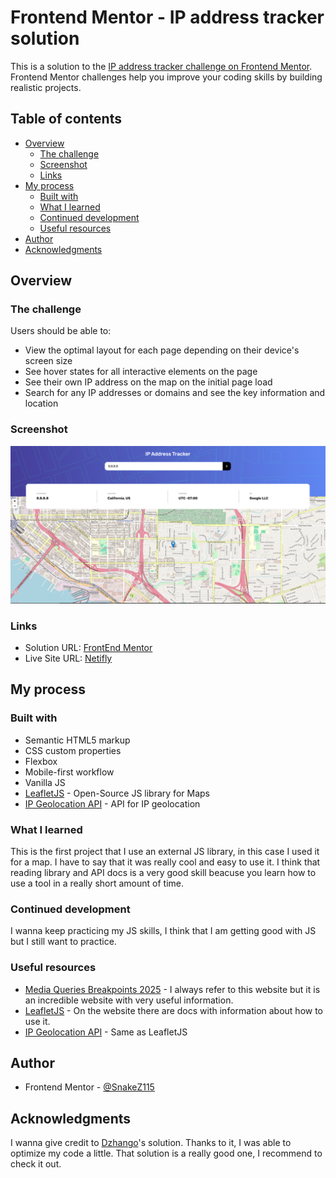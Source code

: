 # Frontend Mentor - IP address tracker solution

This is a solution to the [IP address tracker challenge on Frontend Mentor](https://www.frontendmentor.io/challenges/ip-address-tracker-I8-0yYAH0). Frontend Mentor challenges help you improve your coding skills by building realistic projects. 

## Table of contents

- [Overview](#overview)
  - [The challenge](#the-challenge)
  - [Screenshot](#screenshot)
  - [Links](#links)
- [My process](#my-process)
  - [Built with](#built-with)
  - [What I learned](#what-i-learned)
  - [Continued development](#continued-development)
  - [Useful resources](#useful-resources)
- [Author](#author)
- [Acknowledgments](#acknowledgments)

## Overview

### The challenge

Users should be able to:

- View the optimal layout for each page depending on their device's screen size
- See hover states for all interactive elements on the page
- See their own IP address on the map on the initial page load
- Search for any IP addresses or domains and see the key information and location

### Screenshot

![](./screenshot.PNG)

### Links

- Solution URL: [FrontEnd Mentor](https://www.frontendmentor.io/solutions/ip-address-tracker-app-Xz7ci68sz1)
- Live Site URL: [Netifly](https://dreamy-fudge-91298a.netlify.app)

## My process

### Built with

- Semantic HTML5 markup
- CSS custom properties
- Flexbox
- Mobile-first workflow
- Vanilla JS
- [LeafletJS](https://leafletjs.com) - Open-Source JS library for Maps
- [IP Geolocation API](https://geo.ipify.org) - API for IP geolocation

### What I learned

This is the first project that I use an external JS library, in this case I used it for a map. I have to say that it was really cool and easy to use it. I think that reading library and API docs is a very good skill beacuse you learn how to use a tool in a really short amount of time.

### Continued development

I wanna keep practicing my JS skills, I think that I am getting good with JS but I still want to practice.

### Useful resources

- [Media Queries Breakpoints 2025](https://dev.to/gerryleonugroho/responsive-design-breakpoints-2025-playbook-53ih) - I always refer to this website but it is an incredible website with very useful information.
- [LeafletJS](https://leafletjs.com) - On the website there are docs with information about how to use it.
- [IP Geolocation API](https://geo.ipify.org) - Same as LeafletJS

## Author

- Frontend Mentor - [@SnakeZ115](https://www.frontendmentor.io/profile/SnakeZ115)

## Acknowledgments

I wanna give credit to [Dzhango](https://github.com/Dzhango/IP-address-tracker)'s solution. Thanks to it, I was able to optimize my code a little. That solution is a really good one, I recommend to check it out.


